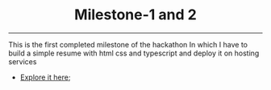 <h1 align="center">Milestone-1 and 2</h1>
<hr/>
<p>This is the first completed milestone of the hackathon In which I have to build a simple resume with html css and typescript and deploy it on hosting services</p>

- [Explore it here](https://hackathon-1-milestone-1and2.netlify.app/);
